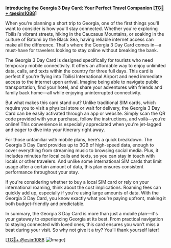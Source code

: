 **Introducing the Georgia 3 Day Card: Your Perfect Travel Companion [[TG💪+ @esim1088](https://t.me/s/esim1088)]**

When you're planning a short trip to Georgia, one of the first things you'll want to consider is how you'll stay connected. Whether you're exploring Tbilisi's vibrant streets, hiking in the Caucasus Mountains, or soaking in the culture of Batumi by the Black Sea, having reliable internet access can make all the difference. That's where the Georgia 3 Day Card comes in—a must-have for travelers looking to stay online without breaking the bank.

The Georgia 3 Day Card is designed specifically for tourists who need temporary mobile connectivity. It offers an affordable way to enjoy unlimited data, calls, and texts within the country for three full days. This card is perfect if you're flying into Tbilisi International Airport and need immediate access to the internet upon arrival. Imagine being able to navigate public transportation, find your hotel, and share your adventures with friends and family back home—all while enjoying uninterrupted connectivity.

But what makes this card stand out? Unlike traditional SIM cards, which require you to visit a physical store or wait for delivery, the Georgia 3 Day Card can be easily activated through an app or website. Simply scan the QR code provided with your purchase, follow the instructions, and voilà—you’re online! This convenience is especially appreciated when you're jet-lagged and eager to dive into your itinerary right away.

For those unfamiliar with mobile plans, here’s a quick breakdown. The Georgia 3 Day Card provides up to 3GB of high-speed data, enough to cover everything from streaming music to browsing social media. Plus, it includes minutes for local calls and texts, so you can stay in touch with locals or other travelers. And unlike some international SIM cards that limit usage after a certain amount of data, this plan ensures consistent performance throughout your stay.

If you're considering whether to buy a local SIM card or rely on your international roaming, think about the cost implications. Roaming fees can quickly add up, especially if you're using large amounts of data. With the Georgia 3 Day Card, you know exactly what you're paying upfront, making it both budget-friendly and predictable.

In summary, the Georgia 3 Day Card is more than just a mobile plan—it's your gateway to experiencing Georgia at its best. From practical navigation to staying connected with loved ones, this card ensures you won’t miss a beat during your visit. So why not give it a try? You’ll thank yourself later!

[[TG💪+ @esim1088](https://t.me/s/esim1088) ![Image](https://i.postimg.cc/Y0z9fWf4/image.png)]